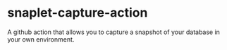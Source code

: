 # snaplet-capture-action
A github action that allows you to capture a snapshot of your database in your own environment.
